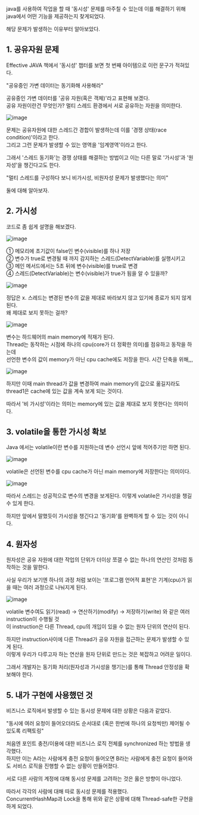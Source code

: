 java를 사용하여 작업을 할 때 '동시성' 문제를 마주칠 수 있는데 이를 해결하기 위해 java에서 어떤 기능을 제공하는지 찾게되었다.

해당 문제가 발생하는 이유부터 알아보았다.

## 1. 공유자원 문제


Effective JAVA 책에서 '동시성' 챕터를 보면 첫 번째 아이템으로 이런 문구가 적혀있다.

"공유중인 가변 데이터는 동기화해 사용해라"


공유중인 가변 데이터를 '공유 자원(혹은 객체)'라고 표현해 보겠다.   
공유 자원이란건 무엇인가? 멀티 스레드 환경에서 서로 공유하는 자원을 의미한다.

![image](https://github.com/user-attachments/assets/60d63b98-a234-4881-b504-99b5ca3dfbd5)

문제는 공유자원에 대한 스레드간 경합이 발생하는데 이를 '경쟁 상태(race condition)'이라고 한다.  
그리고 그런 문제가 발생할 수 있는 영역을 '임계영역'이라고 한다.

그래서 '스레드 동기화'는 경쟁 상태를 해결하는 방법이고 이는 다른 말로 '가시성'과 '원자성'을 챙긴다고도 한다.

"멀티 스레드를 구성하다 보니 비가시성, 비원자성 문제가 발생했다는 의미"

둘에 대해 알아보자.

## 2. 가시성

코드로 좀 쉽게 설명을 해보겠다.

![image](https://github.com/user-attachments/assets/47c4b026-c0a1-4f0e-82b4-b7633f9a1cdc)

① 메모리에 초기값이 false인 변수(visible)를 하나 저장  
② 변수가 true로 변경될 때 까지 감지하는 스레드(DetectVariable)를 실행시키고  
③ 메인 메서드에서는 5초 뒤에 변수(visible)를 true로 변경  
④ 스레드(DetectVariable)는 변수(visible)가 true가 됨을 알 수 있을까?

![image](https://github.com/user-attachments/assets/b72e05d7-259d-4b7c-8c39-8914e8f553ff)

정답은 x. 스레드는 변경된 변수의 값을 제대로 바라보지 않고 있기에 종료가 되지 않게 된다.  
왜 제대로 보지 못하는 걸까?

![image](https://github.com/user-attachments/assets/52514bae-6a5a-40cd-ae19-736719c62d22)

변수는 하드웨어의 main memory에 적재가 된다.  
Thread는 동작하는 시점에 하나의 cpu(core가 더 정확한 의미)를 점유하고 동작을 하는데  
선언한 변수의 값이 memory가 아닌 cpu cache에도 저장을 한다. 시간 단축을 위해,,,

![image](https://github.com/user-attachments/assets/e15cd98d-3f38-4d8a-9a74-56aa5fe525c4)

하지만 이때 main thread가 값을 변경하여 main memory의 값으로 옮길지라도  
thread1은 cache에 있는 값을 계속 보게 되는 것이다.  

따라서 '비 가시성'이라는 의미는 memory에 있는 값을 제대로 보지 못한다는 의미이다.

## 3. volatile을 통한 가시성 확보

Java 에서는 volatile이란 변수를 지원하는데 변수 선언시 앞에 적어주기만 하면 된다.

![image](https://github.com/user-attachments/assets/65478312-cbe1-4397-945f-b6ef4a9a243b)

volatile은 선언된 변수를 cpu cache가 아닌 main memory에 저장한다는 의미이다.

![image](https://github.com/user-attachments/assets/65b8797e-2eb1-4c4f-b620-696e18fa7566)

따라서 스레드는 성공적으로 변수의 변경을 보게된다.   이렇게 volatile은 가시성을 챙길 수 있게 한다.

하지만 앞에서 말했듯이 가시성을 챙긴다고 '동기화'를 완벽하게 할 수 있는 것이 아니다.

## 4. 원자성

원자성은 공유 자원에 대한 작업의 단위가 더이상 쪼갤 수 없는 하나의 연산인 것처럼 동작하는 것을 말한다.

사실 우리가 보기엔 하나의 과정 처럼 보이는 '프로그램 언어적 표현'은 기계(cpu)가 읽을 때는 여러 과정으로 나눠지게 된다.

![image](https://github.com/user-attachments/assets/becf7a15-7f49-4238-824e-a956cf6c239c)

volatile 변수여도 읽기(read) → 연산하기(modify) → 저장하기(write) 와 같은 여러 instruction이 수행될 것  
이 instruction은 다른 Thread, cpu의 개입이 있을 수 없는 원자 단위의 연산이 된다.

하지만 instruction사이에 다른 Thread가 공유 자원을 접근하는 문제가 발생할 수 있게 된다.  
이렇게 우리가 다루고자 하는 연산을 원자 단위로 만드는 것은 복잡하고 어려운 일이다.

그래서 개발자는 동기화 처리(원자성과 가시성을 챙기는)를 통해 Thread 안정성을 확보해야 한다.  

## 5. 내가 구현에 사용했던 것

비즈니스 로직에서 발생할 수 있는 동시성 문제에 대한 상황은 다음과 같았다.

"동시에 여러 요청이 들어오더라도 순서대로 (혹은 한번에 하나의 요청씩만) 제어될 수 있도록 리팩토링"

처음엔 포인트 충전/이용에 대한 비즈니스 로직 전체를 synchronized 하는 방법을 생각했다.  
하지만 이는 A라는 사람에게 충전 요청이 들어오면 B라는 사람에게 충전 요청이 들어와도 서비스 로직을 진행할 수 없는 상황이 만들어졌다.

서로 다른 사람의 계정에 대해 동시성 문제를 고려하는 것은 옳은 방향이 아니었다.

따라서 각각의 사람에 대해 따로 동시성 문제를 적용했다.  
ConcurrentHashMap과 Lock을 통해 위와 같은 상황에 대해 Thread-safe한 구현을 하게 되었다.
